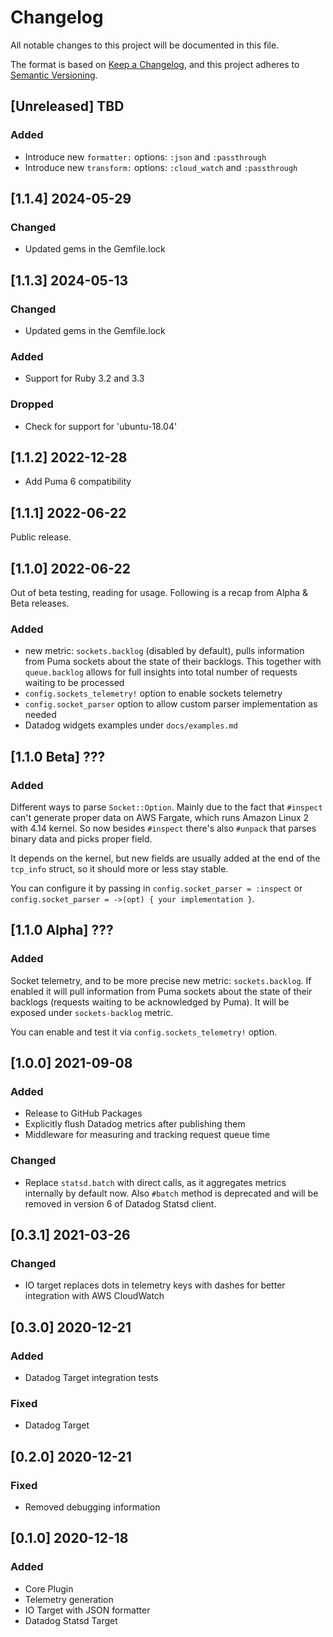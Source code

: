# Changelog

All notable changes to this project will be documented in this file.

The format is based on [Keep a Changelog](https://keepachangelog.com/en/1.0.0/),
and this project adheres to [Semantic Versioning](https://semver.org/spec/v2.0.0.html).

## [Unreleased] TBD

### Added
- Introduce new `formatter:` options: `:json` and `:passthrough`
- Introduce new `transform:` options: `:cloud_watch` and `:passthrough`

## [1.1.4] 2024-05-29

### Changed
- Updated gems in the Gemfile.lock

## [1.1.3] 2024-05-13

### Changed
- Updated gems in the Gemfile.lock

### Added
- Support for Ruby 3.2 and 3.3

### Dropped
- Check for support for 'ubuntu-18.04'

## [1.1.2] 2022-12-28

- Add Puma 6 compatibility

## [1.1.1] 2022-06-22

Public release.

## [1.1.0] 2022-06-22

Out of beta testing, reading for usage. Following is a recap from Alpha & Beta releases.

### Added
- new metric: `sockets.backlog` (disabled by default), pulls information from Puma
  sockets about the state of their backlogs. This together with `queue.backlog`
  allows for full insights into total number of requests waiting to be processed
- `config.sockets_telemetry!` option to enable sockets telemetry
- `config.socket_parser` option to allow custom parser implementation as needed
- Datadog widgets examples under `docs/examples.md`

## [1.1.0 Beta] ???
### Added

Different ways to parse `Socket::Option`. Mainly due to the fact that `#inspect` can't
generate proper data on AWS Fargate, which runs Amazon Linux 2 with 4.14 kernel. So now
besides `#inspect` there's also `#unpack` that parses binary data and picks proper field.

It depends on the kernel, but new fields are usually added at the end of the `tcp_info`
struct, so it should more or less stay stable.

You can configure it by passing in `config.socket_parser = :inspect` or
`config.socket_parser = ->(opt) { your implementation }`.

## [1.1.0 Alpha] ???
### Added

Socket telemetry, and to be more precise new metric: `sockets.backlog`. If enabled it will
pull information from Puma sockets about the state of their backlogs (requests waiting to
be acknowledged by Puma). It will be exposed under `sockets-backlog` metric.

You can enable and test it via `config.sockets_telemetry!` option.

## [1.0.0] 2021-09-08
### Added
- Release to GitHub Packages
- Explicitly flush Datadog metrics after publishing them
- Middleware for measuring and tracking request queue time

### Changed
- Replace `statsd.batch` with direct calls, as it aggregates metrics internally by default now.
  Also `#batch` method is deprecated and will be removed in version 6 of Datadog Statsd client.

## [0.3.1] 2021-03-26
### Changed
- IO target replaces dots in telemetry keys with dashes for better integration with AWS CloudWatch

## [0.3.0] 2020-12-21
### Added
- Datadog Target integration tests

### Fixed
- Datadog Target

## [0.2.0] 2020-12-21
### Fixed
- Removed debugging information

## [0.1.0] 2020-12-18
### Added
- Core Plugin
- Telemetry generation
- IO Target with JSON formatter
- Datadog Statsd Target
